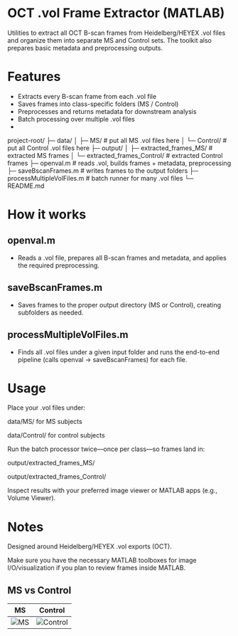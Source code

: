 # OCT .vol Frame Extractor (MATLAB)
Utilities to extract all OCT B-scan frames from Heidelberg/HEYEX .vol files and organize them into separate MS and Control sets. The toolkit also prepares basic metadata and preprocessing outputs.

# Features
- Extracts every B-scan frame from each .vol file
- Saves frames into class-specific folders (MS / Control)
- Preprocesses and returns metadata for downstream analysis
- Batch processing over multiple .vol files
- 
project-root/
├─ data/
│ ├─ MS/ # put all MS .vol files here
│ └─ Control/ # put all Control .vol files here
├─ output/
│ ├─ extracted_frames_MS/ # extracted MS frames
│ └─ extracted_frames_Control/ # extracted Control frames
├─ openval.m # reads .vol, builds frames + metadata, preprocessing
├─ saveBscanFrames.m # writes frames to the output folders
├─ processMultipleVolFiles.m # batch runner for many .vol files
└─ README.md

# How it works
## openval.m
- Reads a .vol file, prepares all B-scan frames and metadata, and applies the required preprocessing.

## saveBscanFrames.m
- Saves frames to the proper output directory (MS or Control), creating subfolders as needed.

## processMultipleVolFiles.m
- Finds all .vol files under a given input folder and runs the end-to-end pipeline (calls openval → saveBscanFrames) for each file.

# Usage

Place your .vol files under:

data/MS/ for MS subjects

data/Control/ for control subjects

Run the batch processor twice—once per class—so frames land in:

output/extracted_frames_MS/

output/extracted_frames_Control/

Inspect results with your preferred image viewer or MATLAB apps (e.g., Volume Viewer).

# Notes

Designed around Heidelberg/HEYEX .vol exports (OCT).

Make sure you have the necessary MATLAB toolboxes for image I/O/visualization if you plan to review frames inside MATLAB.

## MS vs Control

| MS | Control |
|---|---|
| ![MS](output/extracted_frames_MS/ms01_spectralis_macula_v1_s1_R/ms01_spectralis_macula_v1_s1_R_frame_001.png) | ![Control](output/extracted_frames_Control/hc01_spectralis_macula_v1_s1_R/hc01_spectralis_macula_v1_s1_R_frame_001.png) |

